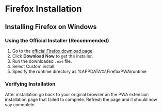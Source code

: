 # Firefox Installation

## Installing Firefox on Windows

### Using the Official Installer (Recommended)

1. Go to the [official Firefox download page](https://www.mozilla.org/firefox/new/).
2. Click **Download Now** to get the installer.
3. Run the downloaded `.exe` file.
4. Select Custom install.
5. Specify the runtime directory as %APPDATA%\FirefoxPWA\runtime

### Verifying Installation

After installation go back to your original browser an the PWA extension installation page that failed to complete. Refresh the page and it should now say comnplete.
